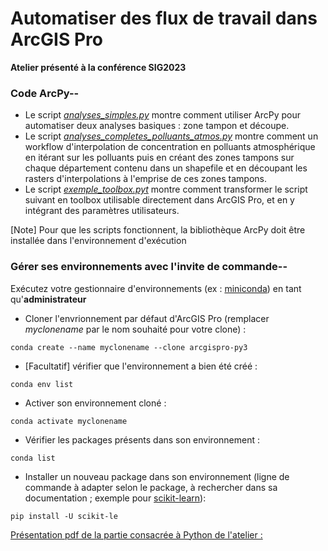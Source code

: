 # Automatiser des flux de travail dans ArcGIS Pro

**Atelier présenté à la conférence SIG2023**

### Code ArcPy--
+ Le script [*analyses_simples.py*](https://github.com/JapaLenos/Python-in-ArcGIS/blob/main/Analysis/SIG2023-Automatiser-Pro/analyses_simples.py) montre comment utiliser ArcPy pour automatiser deux analyses basiques : zone tampon et découpe.
+ Le script [*analyses_completes_polluants_atmos.py*](https://github.com/JapaLenos/Python-in-ArcGIS/blob/main/Analysis/SIG2023-Automatiser-Pro/analyse_completes_polluants_atmos.py) montre comment un workflow d'interpolation de concentration en polluants atmosphérique en itérant sur les polluants puis en créant des zones tampons sur chaque département contenu dans un shapefile et en découpant les rasters d'interpolations à l'emprise de ces zones tampons.
+ Le script [*exemple_toolbox.pyt*](https://github.com/JapaLenos/Python-in-ArcGIS/blob/main/Analysis/SIG2023-Automatiser-Pro/exemple_toolbox.pyt) montre comment transformer le script suivant en toolbox utilisable directement dans ArcGIS Pro, et en y intégrant des paramètres utilisateurs.

[Note] Pour que les scripts fonctionnent, la bibliothèque ArcPy doit être installée dans l'environnement d'exécution

### Gérer ses environnements avec l'invite de commande--
Exécutez votre gestionnaire d'environnements (ex : [miniconda](https://docs.conda.io/en/latest/miniconda.html)) en tant qu'**administrateur**

+ Cloner l'envrionnement par défaut d'ArcGIS Pro (remplacer _myclonename_ par le nom souhaité pour votre clone) :
```
conda create --name myclonename --clone arcgispro-py3
```
+ [Facultatif] vérifier que l'environnement a bien été créé :
```
conda env list
```
+ Activer son environnement cloné :
```
conda activate myclonename 
```
+ Vérifier les packages présents dans son environnement :
```
conda list 
```
+ Installer un nouveau package dans son environnement (ligne de commande à adapter selon le package, à rechercher dans sa documentation ; exemple pour [scikit-learn](https://scikit-learn.org/stable/install.html)):
```
pip install -U scikit-le
```
[Présentation pdf de la partie consacrée à Python de l'atelier :](https://github.com/JapaLenos/Python-in-ArcGIS/blob/main/Analysis/SIG2023-Automatiser-Pro/SIG2023-%20Python%20seul%20-Automatiser%20des%20flux%20de%20travail%20dans%20ArcGIS%20Pro.pdf)
